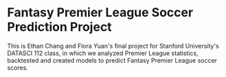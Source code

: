 # Fantasy Premier League Soccer Prediction Project

This is Ethan Chang and Flora Yuan's final project for Stanford University's DATASCI 112 class, in which we analyzed Premier League statistics, backtested and created models to predict Fantasy Premier League soccer scores.
